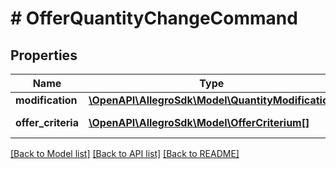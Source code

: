# # OfferQuantityChangeCommand

## Properties

Name | Type | Description | Notes
------------ | ------------- | ------------- | -------------
**modification** | [**\OpenAPI\AllegroSdk\Model\QuantityModification**](QuantityModification.md) |  | [optional]
**offer_criteria** | [**\OpenAPI\AllegroSdk\Model\OfferCriterium[]**](OfferCriterium.md) | List of offer criteria | [optional]

[[Back to Model list]](../../README.md#models) [[Back to API list]](../../README.md#endpoints) [[Back to README]](../../README.md)
